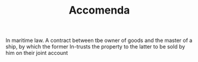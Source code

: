 ---
title: Accomenda
letter: A
permalink: "/definitions/accomenda.html"
body: In maritime law. A contract between tbe owner of goods and the master of a ship,
  by which the former In-trusts the property to the latter to be sold by him on their
  joint account
published_at: '2018-07-07'
source: Black's Law Dictionary
layout: post
---